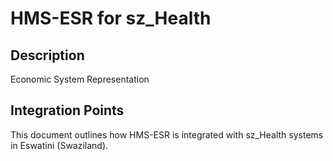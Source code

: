 # HMS-ESR for sz_Health

## Description

Economic System Representation

## Integration Points

This document outlines how HMS-ESR is integrated with sz_Health systems in Eswatini (Swaziland).
